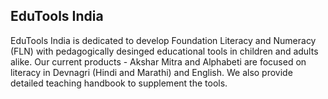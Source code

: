## EduTools India
EduTools India is dedicated to develop Foundation Literacy and Numeracy (FLN) with pedagogically desinged educational tools in children and adults alike. Our current products - Akshar Mitra and Alphabeti are focused on literacy in Devnagri (Hindi and Marathi) and English. We also provide detailed teaching handbook to supplement the tools. 
